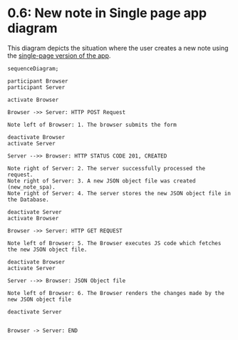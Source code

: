 # 0.6: New note in Single page app diagram

This diagram depicts the situation where the user creates a new note using the [single-page version of the app](https://studies.cs.helsinki.fi/exampleapp/spa).

```mermaid
sequenceDiagram;

participant Browser
participant Server

activate Browser

Browser ->> Server: HTTP POST Request

Note left of Browser: 1. The browser submits the form

deactivate Browser
activate Server

Server -->> Browser: HTTP STATUS CODE 201, CREATED

Note right of Server: 2. The server successfully processed the request.
Note right of Server: 3. A new JSON object file was created (new_note_spa).
Note right of Server: 4. The server stores the new JSON object file in the Database.

deactivate Server
activate Browser

Browser ->> Server: HTTP GET REQUEST

Note left of Browser: 5. The Browser executes JS code which fetches the new JSON object file.

deactivate Browser
activate Server

Server -->> Browser: JSON Object file

Note left of Browser: 6. The Browser renders the changes made by the new JSON object file

deactivate Server


Browser -> Server: END

```
